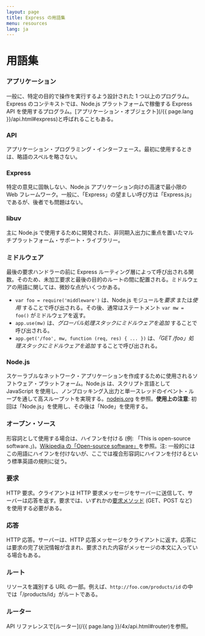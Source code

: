 ```yaml
---
layout: page
title: Express の用語集
menu: resources
lang: ja
---
```


# 用語集

### アプリケーション

一般に、特定の目的で操作を実行するよう設計された 1 つ以上のプログラム。Express のコンテキストでは、Node.js プラットフォームで稼働する Express API を使用するプログラム。[アプリケーション・オブジェクト](/{{ page.lang }}/api.html#express)と呼ばれることもある。

### API

アプリケーション・プログラミング・インターフェース。最初に使用するときは、略語のスペルを略さない。

### Express

特定の意見に固執しない、Node.js アプリケーション向けの高速で最小限の Web フレームワーク。一般に、「Express」の望ましい呼び方は「Express.js」であるが、後者でも問題はない。

### libuv

主に Node.js で使用するために開発された、非同期入出力に重点を置いたマルチプラットフォーム・サポート・ライブラリー。

### ミドルウェア

最後の要求ハンドラーの前に Express ルーティング層によって呼び出される関数。そのため、未加工要求と最後の目的のルートの間に配置される。ミドルウェアの用語に関しては、微妙な点がいくつかある。

  * `var foo = require('middleware')` は、Node.js モジュールを*要求* または*使用* することで呼び出される。その後、通常はステートメント `var mw = foo()` がミドルウェアを返す。
  * `app.use(mw)` は、*グローバル処理スタックにミドルウェアを追加* することで呼び出される。
  * `app.get('/foo', mw, function (req, res) { ... })` は、*「GET /foo」処理スタックにミドルウェアを追加* することで呼び出される。

### Node.js

スケーラブルなネットワーク・アプリケーションを作成するために使用されるソフトウェア・プラットフォーム。Node.js は、スクリプト言語として JavaScript を使用し、ノンブロッキング入出力と単一スレッドのイベント・ループを通して高スループットを実現する。[nodejs.org](http://nodejs.org/) を参照。**使用上の注意**: 初回は「Node.js」を使用し、その後は「Node」を使用する。

### オープン・ソース

形容詞として使用する場合は、ハイフンを付ける (例: 「This is open-source software.」)。[Wikipedia の「Open-source software」](http://en.wikipedia.org/wiki/Open-source_software)を参照。注: 一般的にはこの用語にハイフンを付けないが、ここでは複合形容詞にハイフンを付けるという標準英語の規則に従う。

### 要求

HTTP 要求。クライアントは HTTP 要求メッセージをサーバーに送信して、サーバーは応答を返す。要求では、いずれかの[要求メソッド](https://en.wikipedia.org/wiki/Hypertext_Transfer_Protocol#Request_methods) (GET、POST など) を使用する必要がある。

### 応答

HTTP 応答。サーバーは、HTTP 応答メッセージをクライアントに返す。応答には要求の完了状況情報が含まれ、要求された内容がメッセージの本文に入っている場合もある。

### ルート

リソースを識別する URL の一部。例えば、`http://foo.com/products/id` の中では「/products/id」がルートである。

### ルーター

API リファレンスで[ルーター](/{{ page.lang }}/4x/api.html#router)を参照。
